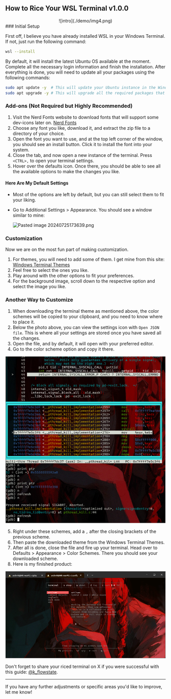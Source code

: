 ## How to Rice Your WSL Terminal v1.0.0
<center>![intro](./demo/img4.png)</center>
### Initial Setup

First off, I believe you have already installed WSL in your Windows Terminal. If not, just run the following command:
```sh
wsl --install
```
By default, it will install the latest Ubuntu OS available at the moment. Complete all the necessary login information and finish the installation. After everything is done, you will need to update all your packages using the following commands:
```sh
sudo apt update -y  # This will update your Ubuntu instance in the Windows Terminal.
sudo apt upgrade -y # This will upgrade all the required packages that need upgrading.
```

### Add-ons (Not Required but Highly Recommended)

1. Visit the Nerd Fonts website to download fonts that will support some dev-icons later on. [Nerd Fonts](https://www.nerdfonts.com/)
2. Choose any font you like, download it, and extract the zip file to a directory of your choice.
3. Open the font you want to use, and at the top left corner of the window, you should see an install button. Click it to install the font into your system.
4. Close the tab, and now open a new instance of the terminal. Press `<CTRL>,` to open your terminal settings.
5. Hover over the defaults icon. Once there, you should be able to see all the available options to make the changes you like.

#### Here Are My Default Settings

- Most of the options are left by default, but you can still select them to fit your liking.
- Go to Additional Settings > Appearance. You should see a window similar to mine:

  ![Pasted image 20240725173639.png](./demos/img1.png)

### Customization

Now we are on the most fun part of making customization.

1. For themes, you will need to add some of them. I get mine from this site: [Windows Terminal Themes](https://windowsterminalthemes.dev/)
2. Feel free to select the ones you like.
3. Play around with the other options to fit your preferences.
4. For the background image, scroll down to the respective option and select the image you like.

### Another Way to Customize

1. When downloading the terminal theme as mentioned above, the color schemes will be copied to your clipboard, and you need to know where to place it.
2. Below the photo above, you can view the settings icon with `Open JSON file`. This is where all your settings are stored once you have saved all the changes.
3. Open the file, and by default, it will open with your preferred editor.
4. Go to the color scheme option and copy it there.

  ![Pasted image 20240725175952.png](./demo/img2.png)

5. Right under these schemes, add a `,` after the closing brackets of the previous scheme.
6. Then paste the downloaded theme from the Windows Terminal Themes.
7. After all is done, close the file and fire up your terminal. Head over to Defaults > Appearance > Color Schemes. There you should see your downloaded scheme.
8. Here is my finished product:

  ![Screenshot 2024-07-25 184222.png](./demo/img3.png)

Don't forget to share your riced terminal on X if you were successful with this guide: [@k_flowstate](https://x.com/k_flowstate/status/1816499292137267404).

---

If you have any further adjustments or specific areas you'd like to improve, let me know!
